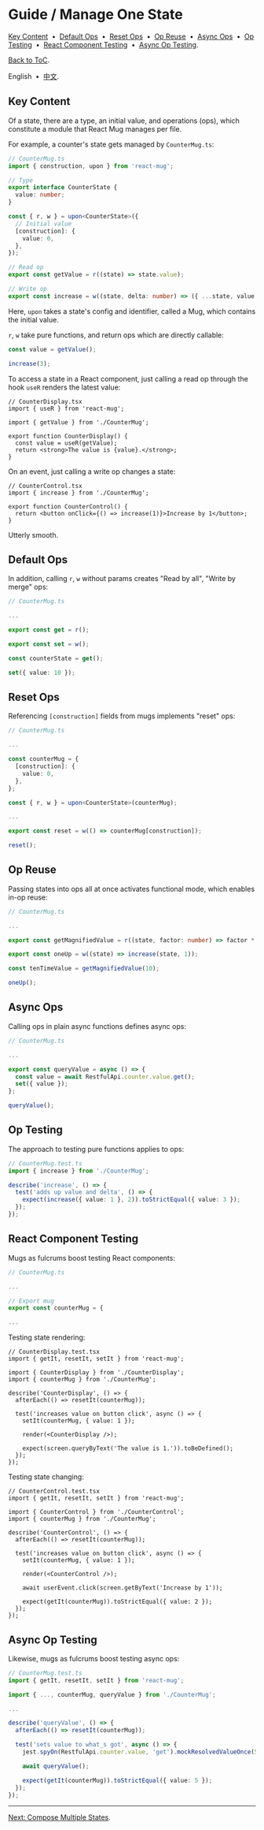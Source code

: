 # Guide / Manage One State

[Key Content](#2adc0d9) &nbsp;•&nbsp; [Default Ops](#6bd7b8b) &nbsp;•&nbsp; [Reset Ops](#1cee2ce) &nbsp;•&nbsp; [Op Reuse](#9446719) &nbsp;•&nbsp; [Async Ops](#3b254c9) &nbsp;•&nbsp; [Op Testing](#09ad009) &nbsp;•&nbsp; [React Component Testing](#ef85503) &nbsp;•&nbsp; [Async Op Testing](#b08049a).

[Back to ToC](./README.md).

English &nbsp;•&nbsp; [中文](./57934f5.zh-Hans.md).

## <span id="2adc0d9"></span>Key Content

Of a state, there are a type, an initial value, and operations (ops), which constitute a module that React Mug manages per file.

For example, a counter's state gets managed by `CounterMug.ts`:

```ts
// CounterMug.ts
import { construction, upon } from 'react-mug';

// Type
export interface CounterState {
  value: number;
}

const { r, w } = upon<CounterState>({
  // Initial value
  [construction]: {
    value: 0,
  },
});

// Read op
export const getValue = r((state) => state.value);

// Write op
export const increase = w((state, delta: number) => ({ ...state, value: state.value + delta }));
```

Here, `upon` takes a state's config and identifier, called a Mug, which contains the initial value.

`r`, `w` take pure functions, and return ops which are directly callable:

```ts
const value = getValue();

increase(3);
```

To access a state in a React component, just calling a read op through the hook `useR` renders the latest value:

```tsx
// CounterDisplay.tsx
import { useR } from 'react-mug';

import { getValue } from './CounterMug';

export function CounterDisplay() {
  const value = useR(getValue);
  return <strong>The value is {value}.</strong>;
}
```

On an event, just calling a write op changes a state:

```tsx
// CounterControl.tsx
import { increase } from './CounterMug';

export function CounterControl() {
  return <button onClick={() => increase(1)}>Increase by 1</button>;
}
```

Utterly smooth.

## <span id="6bd7b8b"></span>Default Ops

In addition, calling `r`, `w` without params creates "Read by all", "Write by merge" ops:

```ts
// CounterMug.ts

...

export const get = r();

export const set = w();
```

```ts
const counterState = get();

set({ value: 10 });
```

## <span id="1cee2ce"></span>Reset Ops

Referencing `[construction]` fields from mugs implements "reset" ops:

```ts
// CounterMug.ts

...

const counterMug = {
  [construction]: {
    value: 0,
  },
};

const { r, w } = upon<CounterState>(counterMug);

...

export const reset = w(() => counterMug[construction]);
```

```ts
reset();
```

## <span id="9446719"></span>Op Reuse

Passing states into ops all at once activates functional mode, which enables in-op reuse:

```ts
// CounterMug.ts

...

export const getMagnifiedValue = r((state, factor: number) => factor * getValue(state));

export const oneUp = w((state) => increase(state, 1));
```

```ts
const tenTimeValue = getMagnifiedValue(10);

oneUp();
```

## <span id="3b254c9"></span>Async Ops

Calling ops in plain async functions defines async ops:

```ts
// CounterMug.ts

...

export const queryValue = async () => {
  const value = await RestfulApi.counter.value.get();
  set({ value });
};
```

```ts
queryValue();
```

## <span id="09ad009"></span>Op Testing

The approach to testing pure functions applies to ops:

```ts
// CounterMug.test.ts
import { increase } from './CounterMug';

describe('increase', () => {
  test('adds up value and delta', () => {
    expect(increase({ value: 1 }, 2)).toStrictEqual({ value: 3 });
  });
});
```

## <span id="ef85503"></span>React Component Testing

Mugs as fulcrums boost testing React components:

```ts
// CounterMug.ts

...

// Export mug
export const counterMug = {

...
```

Testing state rendering:

```tsx
// CounterDisplay.test.tsx
import { getIt, resetIt, setIt } from 'react-mug';

import { CounterDisplay } from './CounterDisplay';
import { counterMug } from './CounterMug';

describe('CounterDisplay', () => {
  afterEach(() => resetIt(counterMug));

  test('increases value on button click', async () => {
    setIt(counterMug, { value: 1 });

    render(<CounterDisplay />);

    expect(screen.queryByText('The value is 1.')).toBeDefined();
  });
});
```

Testing state changing:

```tsx
// CounterControl.test.tsx
import { getIt, resetIt, setIt } from 'react-mug';

import { CounterControl } from './CounterControl';
import { counterMug } from './CounterMug';

describe('CounterControl', () => {
  afterEach(() => resetIt(counterMug));

  test('increases value on button click', async () => {
    setIt(counterMug, { value: 1 });

    render(<CounterControl />);

    await userEvent.click(screen.getByText('Increase by 1'));

    expect(getIt(counterMug)).toStrictEqual({ value: 2 });
  });
});
```

## <span id="b08049a"></span>Async Op Testing

Likewise, mugs as fulcrums boost testing async ops:

```ts
// CounterMug.test.ts
import { getIt, resetIt, setIt } from 'react-mug';

import { ..., counterMug, queryValue } from './CounterMug';

...

describe('queryValue', () => {
  afterEach(() => resetIt(counterMug));

  test('sets value to what_s got', async () => {
    jest.spyOn(RestfulApi.counter.value, 'get').mockResolvedValueOnce(5);

    await queryValue();

    expect(getIt(counterMug)).toStrictEqual({ value: 5 });
  });
});
```

---

[Next: Compose Multiple States](./7f95611.md).
